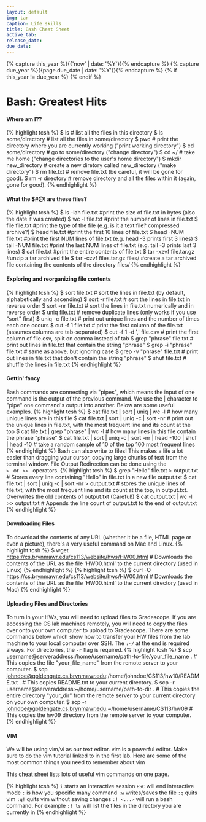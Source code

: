 ```yaml
---
layout: default
img: tar
caption: Life skills
title: Bash Cheat Sheet
active_tab: 
release_date: 
due_date: 
---
```


<!-- Check whether the assignment is up to date -->
{% capture this_year %}{{'now' | date: '%Y'}}{% endcapture %}
{% capture due_year %}{{page.due_date | date: '%Y'}}{% endcapture %}
{% if this_year != due_year %} 
{% endif %}
<!-- End of check whether the assignment is up to date -->


Bash<span class="text-muted">: Greatest Hits</span> 
=============================================================

#### Where am I??
{% highlight tcsh %}
$ ls # list all the files in this directory
$ ls some/directory # list all the files in some/directory
$ pwd # print the directory where you are currently working ("print working directory")
$ cd some/directory # go to some/directory ("change directory")
$ cd ~/ # take me home ("change directories to the user's home directory")
$ mkdir new_directory # create a new diretory called new_directory ("make directory")
$ rm file.txt # remove file.txt (be careful, it will be gone for good).
$ rm -r directory # remove directory and all the files within it (again, gone for good).
{% endhighlight %}

#### What the $#@! are these files?
{% highlight tcsh %}
$ ls -lah file.txt #print the size of file.txt in bytes (also the date it was created)
$ wc -l file.txt #print the number of lines in file.txt
$ file file.txt #print the type of the file (e.g. is it a text file? compressed archive?)
$ head file.txt #print the first 10 lines of file.txt
$ head -NUM file.txt #print the first NUM lines of file.txt (e.g. head -3 prints first 3 lines)
$ tail -NUM file.txt #print the last NUM lines of file.txt (e.g. tail -3 prints last 3 lines)
$ cat file.txt #print the entire contents of file.txt
$ tar -xzvf file.tar.gz #unzip a tar archived file
$ tar -czvf files.tar.gz files/ #create a tar archived file containing the contents of the directory files/
{% endhighlight %}

#### Exploring and reorganizing file contents
{% highlight tcsh %}
$ sort file.txt # sort the lines in file.txt (by default, alphabetically and ascending)
$ sort -r file.txt # sort the lines in file.txt in reverse order
$ sort -nr file.txt # sort the lines in file.txt numerically and in reverse order
$ uniq file.txt # remove duplicate lines (only works if you use "sort" first)
$ uniq -c file.txt # print out unique lines and the number of times each one occurs
$ cut -f 1 file.txt # print the first column of the file.txt (assumes columns are tab-separated)
$ cut -f 1 -d ',' file.csv # print the first column of file.csv, split on comma instead of tab
$ grep "phrase" file.txt # print out lines in file.txt that contain the string "phrase"
$ grep -i "phrase" file.txt # same as above, but ignoring case
$ grep -v "phrase" file.txt # print out lines in file.txt that don't contain the string "phrase"
$ shuf file.txt # shuffle the lines in file.txt
{% endhighlight %}

#### Gettin' fancy
Bash commands are connecting via "pipes", which means the input of one command is the output of the previous command. We use the | character to "pipe" one command's output into another. Below are some useful examples.
{% highlight tcsh %}
$ cat file.txt | sort | uniq | wc -l # how many unique lines are in this file
$ cat file.txt | sort | uniq -c | sort -nr # print out the unique lines in file.txt, with the most frequent line and its count at the top
$ cat file.txt | grep "phrase" | wc -l # how many lines in this file contain the phrase "phrase" 
$ cat file.txt | sort | uniq -c | sort -nr | head -100 | shuf | head -10 # take a random sample of 10 of the top 100 most frequent lines
{% endhighlight %}
Bash can also write to files! This makes a life a lot easier than dragging your cursor, copying large chunks of text from the terminal window. File Output Redirection can be done using the <code> > </code> or <code> >> </code> operators. 
{% highlight tcsh %}
$ grep "Hello" file.txt > output.txt # Stores every line containing "Hello" in file.txt in a new file output.txt
$ cat file.txt | sort | uniq -c | sort -nr > output.txt # stores the unique lines of file.txt, with the most frequent line and its count at the top, in output.txt. Overwrites the old contents of output.txt (Careful!)
$ cat output.txt | wc -l >> output.txt # Appends the line count of output.txt to the end of output.txt
{% endhighlight %}

#### Downloading Files
To download the contents of any URL (whether it be a file, HTML page or even a picture), there's a very useful command on Mac and Linux.
{% highlight tcsh %}
$ wget https://cs.brynmawr.edu/cs113/website/hws/HW00.html # Downloads the contents of the URL as the file 'HW00.html' to the current directory (used in Linux)
{% endhighlight %}
{% highlight tcsh %}
$ curl -O https://cs.brynmawr.edu/cs113/website/hws/HW00.html # Downloads the contents of the URL as the file 'HW00.html' to the current directory (used in Mac)
{% endhighlight %}

#### Uploading Files and Directories
To turn in your HWs, you will need to upload files to Gradescope. If you are accessing the CS lab machines remotely, you will need to copy the files over onto your own computer to upload to Gradescope. 
There are some commands below which show how to transfer your HW files from the lab machine to your local computer over SSH. The <code>:~/</code> at the end is required always. For directories, the <code>-r</code> flag is required. 
{% highlight tcsh %}
$ scp  username@serveraddress:/home/username/path-to-file/your_file_name . # This copies the file "your_file_name" from the remote server to your computer. 
$ scp johndoe@goldengate.cs.brynmawr.edu:/home/johndoe/CS113/hw10/README.txt . # This copies README.txt to your current directory. 
$ scp -r username@serveraddress:~/home/username/path-to-dir . # This copies the entire directory "your_dir" from the remote server to your current directory on your own computer.
$ scp -r johndoe@goldengate.cs.brynmawr.edu:~/home/username/CS113/hw09 # This copies the hw09 directory from the remote server to your computer.
{% endhighlight %}

#### VIM
We will be using vim/vi as our text editor. vim is a powerful editor. Make sure to do the vim tutorial linked to in the first lab. 
Here are some of the most common things you need to remember about vim

This [cheat sheet](https://vim.rtorr.com/) lists lots of useful vim commands on one page.

{% highlight tcsh %}
`i` starts an interactive session
`ESC` will end interactive mode
`:` is how you specific many command
`:w` writes/saves the file
`:q` quits vim
`:q!` quits vim without saving changes
`:! <...>` will run a bash command. For example `:! ls` will list the files in the directory you are currently in
{% endhighlight %}

